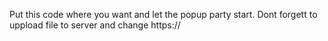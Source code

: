 
Put this code where you want and let the popup party start. Dont forgett to uppload file to server and change
https://

<script src="https://www.exmpel.com/js/popup.js" type="text/javascript"></script>
